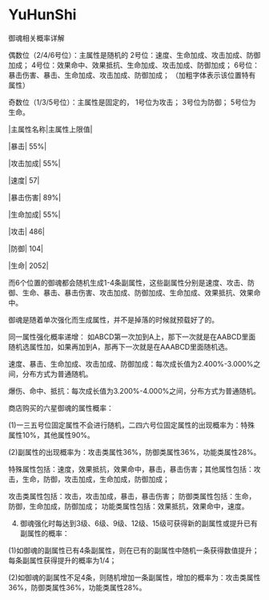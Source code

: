 # YuHunShi
 
御魂相关概率详解

偶数位（2/4/6号位）：主属性是随机的
2号位：速度、生命加成、攻击加成、防御加成；
4号位：效果命中、效果抵抗、生命加成、攻击加成、防御加成；
6号位：暴击伤害、暴击、生命加成、攻击加成、防御加成；
（加粗字体表示该位置特有属性）

奇数位（1/3/5号位）：主属性是固定的，
1号位为攻击；
3号位为防御；
5号位为生命。

|主属性名称|主属性上限值|

|暴击|	55%|

|攻击加成|	55%|

|速度|	57|

|暴击伤害|	89%|

|生命加成|	55%|

|攻击|	486|

|防御|	104|

|生命|	2052|

而6个位置的御魂都会随机生成1-4条副属性，这些副属性分别是速度、攻击、防御、生命、暴击、暴击伤害、攻击加成、防御加成、生命加成、效果抵抗、效果命中。

御魂是随着单次强化而生成属性，并不是掉落的时候就预载好了的。

同一属性强化概率递增：
如ABCD第一次加到A上，那下一次就是在AABCD里面随机选属性加，如果再加到A，那再下一次就是在AAABCD里面随机选。

速度、暴击、生命加成、攻击加成、防御加成：每次成长值为2.400%-3.000%之间，分布方式为普通随机。

爆伤、命中、抵抗：每次成长值为3.200%-4.000%之间，分布方式为普通随机。


商店购买的六星御魂的属性概率：

(1)一三五号位固定属性不会进行随机，二四六号位固定属性的出现概率为：特殊属性10%，其他属性90%。

(2)副属性的出现概率为：攻击类属性36%，防御类属性36%，功能类属性28%。

特殊属性包括：速度，效果抵抗，效果命中，暴击，暴击伤害；其他属性包括：攻击，生命，防御，攻击加成，生命加成，防御加成；

攻击类属性包括：攻击，攻击加成，暴击，暴击伤害；
防御类属性包括：生命，防御，生命加成，防御加成；
功能类属性包括：效果抵抗，效果命中，速度。

4. 御魂强化时每达到3级、6级、9级、12级、15级可获得新的副属性或提升已有副属性的概率：

(1)如御魂的副属性已有4条副属性，则在已有的副属性中随机一条获得数值提升；每条副属性获得提升的概率为1/4；

(2)如御魂的副属性不足4条，则随机增加一条副属性，增加的概率为：攻击类属性36%，防御类属性36%，功能类属性28%。



